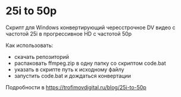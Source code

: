 # 25i to 50p
Скрипт для Windows конвертирующий чересстрочное DV видео с частотой 25i в прогрессивное HD с частотой 50p

Как использовать:
- скачать репозиторий
- распаковать ffmpeg.zip в одну папку со скриптом code.bat
- указать в скрипте путь к исходному файлу
- запустить code.bat и дождаться конвертации

Подробности в https://trofimovdigital.ru/blog/25i-to-50p
